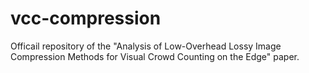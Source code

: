 # vcc-compression
Officail repository of the "Analysis of Low-Overhead Lossy Image Compression Methods for Visual Crowd Counting on the Edge" paper.
